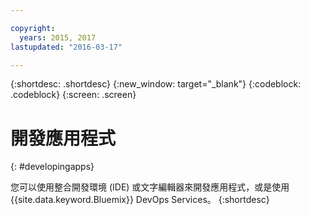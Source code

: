 ```yaml
---

copyright:
  years: 2015, 2017
lastupdated: "2016-03-17"

---
```



{:shortdesc: .shortdesc}
{:new_window: target="_blank"}
{:codeblock: .codeblock}
{:screen: .screen}

# 開發應用程式
{: #developingapps}


您可以使用整合開發環境 (IDE) 或文字編輯器來開發應用程式，或是使用 {{site.data.keyword.Bluemix}} DevOps Services。
{:shortdesc}
